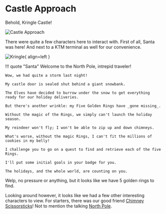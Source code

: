 # Castle Approach

Behold, Kringle Castle!

![Castle Approach](/img/castleapproach/castleapproach.jpg)

There were quite a few characters here to interact with. First of all, Santa was here! And next to a KTM terminal as well for our convenience.

![Kringle](/img/castleapproach/santaandktm.png){ align=left }

!!! quote "Santa"
	Welcome to the North Pole, intrepid traveler!

	Wow, we had quite a storm last night!

	My castle door is sealed shut behind a giant snowbank.

	The Elves have decided to burrow under the snow to get everything ready for our holiday deliveries.

	But there's another wrinkle: my Five Golden Rings have _gone missing_.

	Without the magic of the Rings, we simply can't launch the holiday season.

	My reindeer won't fly; I won't be able to zip up and down chimneys.

	What's worse, without the magic Rings, I can't fit the millions of cookies in my belly!

	I challenge you to go on a quest to find and retrieve each of the five Rings.

	I'll put some initial goals in your badge for you.

	The holidays, and the whole world, are counting on you.


Welp, no pressure or anything, but it looks like we have 5 golden rings to find.

Looking around however, it looks like we had a few other interesting characters to view. For starters, there was our good friend [Chimney Scissorsticks](chimney.md)! Not to mention the talking [North Pole](northpole.md).